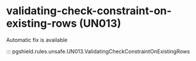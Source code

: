 # validating-check-constraint-on-existing-rows (UN013)

Automatic fix is available

::: pgshield.rules.unsafe.UN013.ValidatingCheckConstraintOnExistingRows

